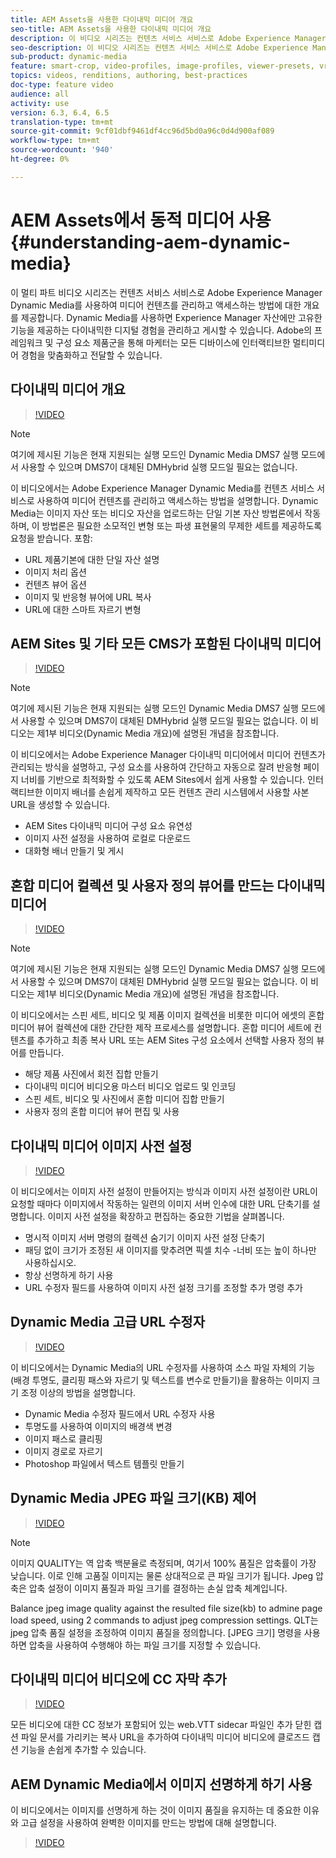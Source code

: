 ```yaml
---
title: AEM Assets을 사용한 다이내믹 미디어 개요
seo-title: AEM Assets을 사용한 다이내믹 미디어 개요
description: 이 비디오 시리즈는 컨텐츠 서비스 서비스로 Adobe Experience Manager Dynamic Media를 사용하여 미디어 컨텐츠를 관리하고 액세스하는 방법에 대한 개요를 제공합니다. Dynamic Media를 사용하면 Experience Manager 자산에만 고유한 기능을 제공하는 다이내믹한 디지털 경험을 관리하고 게시할 수 있습니다. Adobe의 프레임워크 및 구성 요소 제품군을 통해 마케터는 모든 디바이스에 인터랙티브한 멀티미디어 경험을 맞춤화하고 전달할 수 있습니다.
seo-description: 이 비디오 시리즈는 컨텐츠 서비스 서비스로 Adobe Experience Manager Dynamic Media를 사용하여 미디어 컨텐츠를 관리하고 액세스하는 방법에 대한 개요를 제공합니다. Dynamic Media를 사용하면 Experience Manager 자산에만 고유한 기능을 제공하는 다이내믹한 디지털 경험을 관리하고 게시할 수 있습니다. Adobe의 프레임워크 및 구성 요소 제품군을 통해 마케터는 모든 디바이스에 인터랙티브한 멀티미디어 경험을 맞춤화하고 전달할 수 있습니다.
sub-product: dynamic-media
feature: smart-crop, video-profiles, image-profiles, viewer-presets, vr-360, sets
topics: videos, renditions, authoring, best-practices
doc-type: feature video
audience: all
activity: use
version: 6.3, 6.4, 6.5
translation-type: tm+mt
source-git-commit: 9cf01dbf9461df4cc96d5bd0a96c0d4d900af089
workflow-type: tm+mt
source-wordcount: '940'
ht-degree: 0%

---
```



# AEM Assets에서 동적 미디어 사용 {#understanding-aem-dynamic-media}

이 멀티 파트 비디오 시리즈는 컨텐츠 서비스 서비스로 Adobe Experience Manager Dynamic Media를 사용하여 미디어 컨텐츠를 관리하고 액세스하는 방법에 대한 개요를 제공합니다. Dynamic Media를 사용하면 Experience Manager 자산에만 고유한 기능을 제공하는 다이내믹한 디지털 경험을 관리하고 게시할 수 있습니다. Adobe의 프레임워크 및 구성 요소 제품군을 통해 마케터는 모든 디바이스에 인터랙티브한 멀티미디어 경험을 맞춤화하고 전달할 수 있습니다.

## 다이내믹 미디어 개요

>[!VIDEO](https://video.tv.adobe.com/v/27144/?quality=9&learn=on)

>[!NOTE]
>
>여기에 제시된 기능은 현재 지원되는 실행 모드인 Dynamic Media DMS7 실행 모드에서 사용할 수 있으며 DMS7이 대체된 DMHybrid 실행 모드일 필요는 없습니다.

이 비디오에서는 Adobe Experience Manager Dynamic Media를 컨텐츠 서비스 서비스로 사용하여 미디어 컨텐츠를 관리하고 액세스하는 방법을 설명합니다. Dynamic Media는 이미지 자산 또는 비디오 자산을 업로드하는 단일 기본 자산 방법론에서 작동하며, 이 방법론은 필요한 소모적인 변형 또는 파생 표현물의 무제한 세트를 제공하도록 요청을 받습니다. 포함:

* URL 제품기본에 대한 단일 자산 설명
* 이미지 처리 옵션
* 컨텐츠 뷰어 옵션
* 이미지 및 반응형 뷰어에 URL 복사
* URL에 대한 스마트 자르기 변형

## AEM Sites 및 기타 모든 CMS가 포함된 다이내믹 미디어

>[!VIDEO](https://video.tv.adobe.com/v/27145/?quality=9&learn=on)

>[!NOTE]
>
>여기에 제시된 기능은 현재 지원되는 실행 모드인 Dynamic Media DMS7 실행 모드에서 사용할 수 있으며 DMS7이 대체된 DMHybrid 실행 모드일 필요는 없습니다. 이 비디오는 제1부 비디오(Dynamic Media 개요)에 설명된 개념을 참조합니다.

이 비디오에서는 Adobe Experience Manager 다이내믹 미디어에서 미디어 컨텐츠가 관리되는 방식을 설명하고, 구성 요소를 사용하여 간단하고 자동으로 잘려 반응형 페이지 너비를 기반으로 최적화할 수 있도록 AEM Sites에서 쉽게 사용할 수 있습니다. 인터랙티브한 이미지 배너를 손쉽게 제작하고 모든 컨텐츠 관리 시스템에서 사용할 사본 URL을 생성할 수 있습니다.

* AEM Sites 다이내믹 미디어 구성 요소 유연성
* 이미지 사전 설정을 사용하여 로컬로 다운로드
* 대화형 배너 만들기 및 게시

## 혼합 미디어 컬렉션 및 사용자 정의 뷰어를 만드는 다이내믹 미디어

>[!VIDEO](https://video.tv.adobe.com/v/27146/?quality=9&learn=on)

>[!NOTE]
>
>여기에 제시된 기능은 현재 지원되는 실행 모드인 Dynamic Media DMS7 실행 모드에서 사용할 수 있으며 DMS7이 대체된 DMHybrid 실행 모드일 필요는 없습니다. 이 비디오는 제1부 비디오(Dynamic Media 개요)에 설명된 개념을 참조합니다.

이 비디오에서는 스핀 세트, 비디오 및 제품 이미지 컬렉션을 비롯한 미디어 에셋의 혼합 미디어 뷰어 컬렉션에 대한 간단한 제작 프로세스를 설명합니다. 혼합 미디어 세트에 컨텐츠를 추가하고 최종 복사 URL 또는 AEM Sites 구성 요소에서 선택할 사용자 정의 뷰어를 만듭니다.

* 해당 제품 사진에서 회전 집합 만들기
* 다이내믹 미디어 비디오용 마스터 비디오 업로드 및 인코딩
* 스핀 세트, 비디오 및 사진에서 혼합 미디어 집합 만들기
* 사용자 정의 혼합 미디어 뷰어 편집 및 사용

## 다이내믹 미디어 이미지 사전 설정

>[!VIDEO](https://video.tv.adobe.com/v/27320/?quality=9&learn=on)

이 비디오에서는 이미지 사전 설정이 만들어지는 방식과 이미지 사전 설정이란 URL이 요청할 때마다 이미지에서 작동하는 일련의 이미지 서버 인수에 대한 URL 단축기를 설명합니다. 이미지 사전 설정을 확장하고 편집하는 중요한 기법을 살펴봅니다.

* 명시적 이미지 서버 명령의 컬렉션 숨기기 이미지 사전 설정 단축기
* 패딩 없이 크기가 조정된 새 이미지를 맞추려면 픽셀 치수 -너비 또는 높이 하나만 사용하십시오.
* 항상 선명하게 하기 사용
* URL 수정자 필드를 사용하여 이미지 사전 설정 크기를 조정할 추가 명령 추가

## Dynamic Media 고급 URL 수정자

>[!VIDEO](https://video.tv.adobe.com/v/27319/?quality=9&learn=on)

이 비디오에서는 Dynamic Media의 URL 수정자를 사용하여 소스 파일 자체의 기능(배경 투명도, 클리핑 패스와 자르기 및 텍스트를 변수로 만들기)을 활용하는 이미지 크기 조정 이상의 방법을 설명합니다.

* Dynamic Media 수정자 필드에서 URL 수정자 사용
* 투명도를 사용하여 이미지의 배경색 변경
* 이미지 패스로 클리핑
* 이미지 경로로 자르기
* Photoshop 파일에서 텍스트 템플릿 만들기

## Dynamic Media JPEG 파일 크기(KB) 제어

>[!VIDEO](https://video.tv.adobe.com/v/27404/?quality=9&learn=on)


>[!NOTE]
>
>이미지 QUALITY는 역 압축 백분율로 측정되며, 여기서 100% 품질은 압축률이 가장 낮습니다. 이로 인해 고품질 이미지는 물론 상대적으로 큰 파일 크기가 됩니다. Jpeg 압축은 압축 설정이 이미지 품질과 파일 크기를 결정하는 손실 압축 체계입니다.

Balance jpeg image quality against the resulted file size(kb) to admine page load speed, using 2 commands to adjust jpeg compression settings. QLT는 jpeg 압축 품질 설정을 조정하여 이미지 품질을 정의합니다. [JPEG 크기] 명령을 사용하면 압축을 사용하여 수행해야 하는 파일 크기를 지정할 수 있습니다.

## 다이내믹 미디어 비디오에 CC 자막 추가

>[!VIDEO](https://video.tv.adobe.com/v/28074/?quality=9&learn=on)

모든 비디오에 대한 CC 정보가 포함되어 있는 web.VTT sidecar 파일인 추가 닫힌 캡션 파일 문서를 가리키는 복사 URL을 추가하여 다이내믹 미디어 비디오에 클로즈드 캡션 기능을 손쉽게 추가할 수 있습니다.

## AEM Dynamic Media에서 이미지 선명하게 하기 사용

이 비디오에서는 이미지를 선명하게 하는 것이 이미지 품질을 유지하는 데 중요한 이유와 고급 설정을 사용하여 완벽한 이미지를 만드는 방법에 대해 설명합니다.

>[!VIDEO](https://demos-pub.assetsadobe.com/etc/dam/viewers/s7viewers/html5/VideoViewer.html?asset=%2Fcontent%2Fdam%2Fdm-public-facing-upgrade-portal-video%2F04_DynamicImagery_AdvancedSettings_071917_BH.mp4&amp;config=/etc/dam/presets/viewer/Video_social&amp;serverUrl=https%3A%2F%2Fadobedemo62-h.assetsadobe.com%2Fis%2Fimage%2F&amp;contenturl=%2F&amp;config2=/etc/dam/presets/analytics&amp;videoserverurl=https://gateway-na.assetsadobe.com/DMGateway/public/demoCo&amp;posterimage=/content/dam/dm-public-facing-upgrade-portal-video/04_DynamicImagery_AdvancedSettings_071917_BH.mp4)

